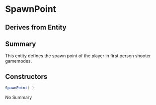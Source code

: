 # SpawnPoint

## Derives from Entity

## Summary

This entity defines the spawn point of the player in first person shooter gamemodes.
## Constructors

```c#
SpawnPoint( ) 
```
No Summary
